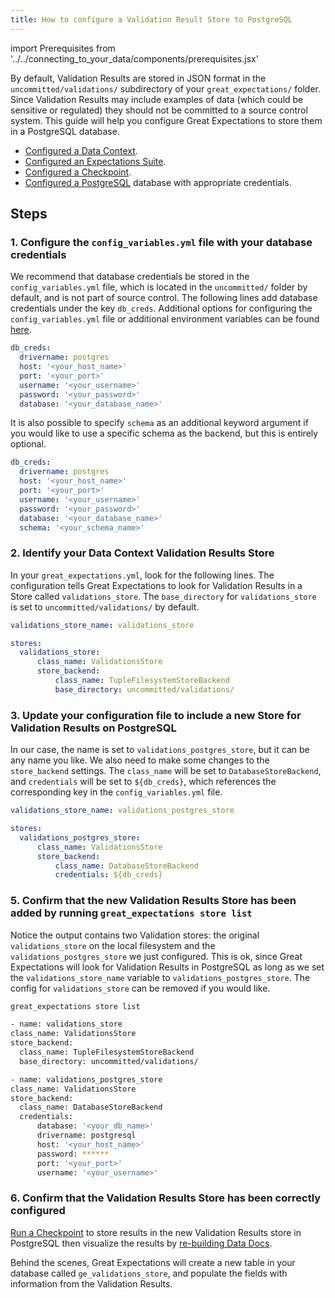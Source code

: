 ```yaml
---
title: How to configure a Validation Result Store to PostgreSQL
---
```

import Prerequisites from '../../connecting_to_your_data/components/prerequisites.jsx'

By default, Validation Results are stored in JSON format in the ``uncommitted/validations/`` subdirectory of your ``great_expectations/`` folder.  Since Validation Results may include examples of data (which could be sensitive or regulated) they should not be committed to a source control system.  This guide will help you configure Great Expectations to store them in a PostgreSQL database.

<Prerequisites>

- [Configured a Data Context](../../../tutorials/getting_started/initialize_a_data_context.md).
- [Configured an Expectations Suite](../../../tutorials/getting_started/create_your_first_expectations.md).
- [Configured a Checkpoint](../../../tutorials/getting_started/validate_your_data.md).
- [Configured a PostgreSQL](https://www.postgresql.org/) database with appropriate credentials.

</Prerequisites>

## Steps

### 1. Configure the ``config_variables.yml`` file with your database credentials

We recommend that database credentials be stored in the ``config_variables.yml`` file, which is located in the ``uncommitted/`` folder by default, and is not part of source control. The following lines add database credentials under the key ``db_creds``. Additional options for configuring the ``config_variables.yml`` file or additional environment variables can be found [here](../configuring_data_contexts/how_to_configure_credentials.md).

```yaml
db_creds:
  drivername: postgres
  host: '<your_host_name>'
  port: '<your_port>'
  username: '<your_username>'
  password: '<your_password>'
  database: '<your_database_name>'
```

It is also possible to specify `schema` as an additional keyword argument if you would like to use a specific schema as the backend, but this is entirely optional.

```yaml
db_creds:
  drivername: postgres
  host: '<your_host_name>'
  port: '<your_port>'
  username: '<your_username>'
  password: '<your_password>'
  database: '<your_database_name>'
  schema: '<your_schema_name>'
```

### 2. Identify your Data Context Validation Results Store

In your ``great_expectations.yml``, look for the following lines.  The configuration tells Great Expectations to look for Validation Results in a Store called ``validations_store``. The ``base_directory`` for ``validations_store`` is set to ``uncommitted/validations/`` by default.

```yaml
validations_store_name: validations_store

stores:
  validations_store:
      class_name: ValidationsStore
      store_backend:
          class_name: TupleFilesystemStoreBackend
          base_directory: uncommitted/validations/
```

### 3. Update your configuration file to include a new Store for Validation Results on PostgreSQL

In our case, the name is set to ``validations_postgres_store``, but it can be any name you like.  We also need to make some changes to the ``store_backend`` settings.  The ``class_name`` will be set to ``DatabaseStoreBackend``, and ``credentials`` will be set to ``${db_creds}``, which references the corresponding key in the ``config_variables.yml`` file.

```yaml
validations_store_name: validations_postgres_store

stores:
  validations_postgres_store:
      class_name: ValidationsStore
      store_backend:
          class_name: DatabaseStoreBackend
          credentials: ${db_creds}
```


### 5. Confirm that the new Validation Results Store has been added by running ``great_expectations store list``

Notice the output contains two Validation stores: the original ``validations_store`` on the local filesystem and the ``validations_postgres_store`` we just configured.  This is ok, since Great Expectations will look for Validation Results in PostgreSQL as long as we set the ``validations_store_name`` variable to ``validations_postgres_store``. The config for ``validations_store`` can be removed if you would like.

```bash
great_expectations store list

- name: validations_store
class_name: ValidationsStore
store_backend:
  class_name: TupleFilesystemStoreBackend
  base_directory: uncommitted/validations/

- name: validations_postgres_store
class_name: ValidationsStore
store_backend:
  class_name: DatabaseStoreBackend
  credentials:
      database: '<your_db_name>'
      drivername: postgresql
      host: '<your_host_name>'
      password: ******
      port: '<your_port>'
      username: '<your_username>'
```

### 6. Confirm that the Validation Results Store has been correctly configured

[Run a Checkpoint](../../../tutorials/getting_started/validate_your_data.md) to store results in the new Validation Results store in PostgreSQL then visualize the results by [re-building Data Docs](../../../tutorials/getting_started/check_out_data_docs.md).

Behind the scenes, Great Expectations will create a new table in your database called ``ge_validations_store``, and populate the fields with information from the Validation Results.
